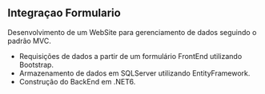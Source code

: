 ## Integraçao Formulario

Desenvolvimento de um WebSite para gerenciamento de dados seguindo o padrão MVC. 
- Requisições de dados a partir de um formulário FrontEnd utilizando Bootstrap.
- Armazenamento de dados em SQLServer utilizando EntityFramework.
- Construção do BackEnd em .NET6.
